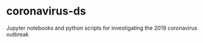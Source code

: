 # coronavirus-ds
Jupyter notebooks and python scripts for investigating the 2019 coronavirus outbreak
